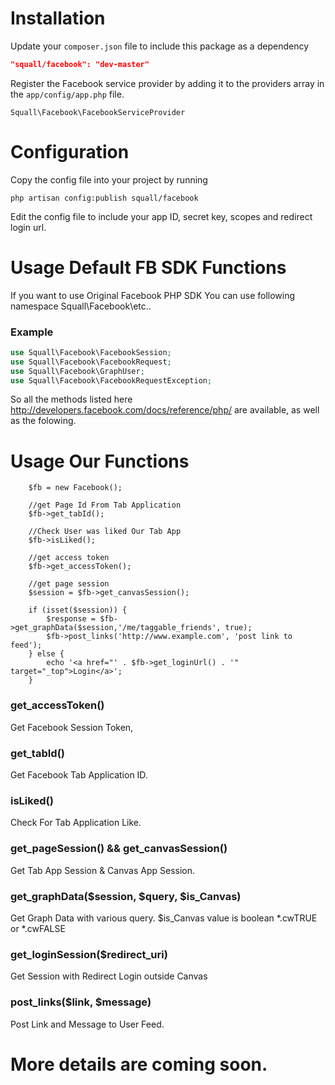 # Installation

Update your `composer.json` file to include this package as a dependency
```json
"squall/facebook": "dev-master"
```

Register the Facebook service provider by adding it to the providers array in the `app/config/app.php` file.
```
Squall\Facebook\FacebookServiceProvider
```

# Configuration

Copy the config file into your project by running
```
php artisan config:publish squall/facebook
```

Edit the config file to include your app ID, secret key, scopes and redirect login url.

# Usage Default FB SDK Functions
If you want to use Original Facebook PHP SDK You can use following namespace Squall\Facebook\etc..
### Example

```php
use Squall\Facebook\FacebookSession;
use Squall\Facebook\FacebookRequest;
use Squall\Facebook\GraphUser;
use Squall\Facebook\FacebookRequestException;
```
So all the methods listed here http://developers.facebook.com/docs/reference/php/ are available, as well as the folowing.

# Usage Our Functions
```
    $fb = new Facebook();

    //get Page Id From Tab Application
    $fb->get_tabId();

    //Check User was liked Our Tab App
    $fb->isLiked();

    //get access token
    $fb->get_accessToken();

    //get page session
    $session = $fb->get_canvasSession();

    if (isset($session)) {
        $response = $fb->get_graphData($session,'/me/taggable_friends', true);
        $fb->post_links('http://www.example.com', 'post link to feed');
    } else {
        echo '<a href="' . $fb->get_loginUrl() . '" target="_top">Login</a>';
    }
```

### get_accessToken()

Get Facebook Session Token,

### get_tabId()

Get Facebook Tab Application ID.

### isLiked()

Check For Tab Application Like.

### get_pageSession() && get_canvasSession()

Get Tab App Session & Canvas App Session.

### get_graphData($session, $query, $is_Canvas)

Get Graph Data with various query. $is_Canvas value is boolean *.cwTRUE or *.cwFALSE

### get_loginSession($redirect_uri)

Get Session with Redirect Login outside Canvas

### post_links($link, $message)

Post Link and Message to User Feed.

# More details are coming soon.
